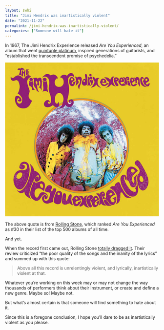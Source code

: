 ```yaml
---
layout: swhi
title: "Jimi Hendrix was inartistically violent"
date: "2021-11-22"
permalink: /jimi-hendrix-was-inartistically-violent/
categories: ["Someone will hate it"]
---
```


In 1967, The Jimi Hendrix Experience released _Are You Experienced_, an album that went [quintuple platinum](https://www.riaa.com/gold-platinum/?tab_active=default-award&ar=Jimi+Hendrix&ti=Are+You+Experienced&format=Album&type=#search_section), inspired generations of guitarists, and “established the transcendent promise of psychedelia.”

![ jimi hendrix are you experienced album cover](/images/someone-will-hate-it/are-you-experienced.jpeg)

The above quote is from [Rolling Stone](https://www.rollingstone.com/music/music-lists/best-albums-of-all-time-1062063/jimi-hendrix-are-you-experienced-1063203/), which ranked _Are You Experienced_ as #30 in their list of the top 500 albums of all time.

And yet.

When the record first came out, Rolling Stone [totally dragged it](https://www.rollingstone.com/music/music-news/album-reviews-jimi-hendrix-and-eric-clapton-188030/). Their review criticized “the poor quality of the songs and the inanity of the lyrics” and summed up with this quote:

> Above all this record is unrelentingly violent, and lyrically, inartistically violent at that.

Whatever you’re working on this week may or may not change the way thousands of performers think about their instrument, or create and define a new genre. Maybe so! Maybe not.

But what’s almost certain is that someone will find something to hate about it.

Since this is a foregone conclusion, I hope you’ll dare to be as inartistically violent as you please.

